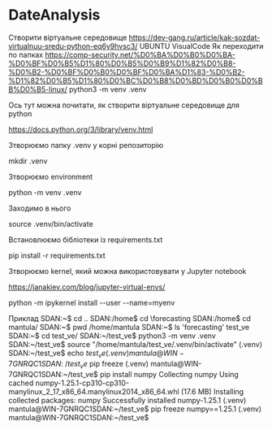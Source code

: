 # DateAnalysis

Створити віртуальне середовище https://dev-gang.ru/article/kak-sozdat-virtualnuu-sredu-python-eq6y9hvsc3/
UBUNTU VisualCode
Як переходити по папках
https://comp-security.net/%D0%BA%D0%B0%D0%BA-%D0%BF%D0%B5%D1%80%D0%B5%D0%B9%D1%82%D0%B8-%D0%B2-%D0%BF%D0%B0%D0%BF%D0%BA%D1%83-%D0%B2-%D1%82%D0%B5%D1%80%D0%BC%D0%B8%D0%BD%D0%B0%D0%BB%D0%B5-linux/
python3 -m venv .venv

Ось тут можна почитати, як створити віртуальне середовище для python

https://docs.python.org/3/library/venv.html

Зтворюємо папку .venv у корні репозиторію

 mkdir .venv 

Зтворюємо environment

 python -m venv .venv 

Заходимо в нього

 source .venv/bin/activate 

Встановлюємо бібліотеки із requirements.txt

 pip install -r requirements.txt 

Зтворюємо kernel, який можна використовувати у Jupyter notebook

https://janakiev.com/blog/jupyter-virtual-envs/

 python -m ipykernel install --user --name=myenv 

Приклад
SDAN:~$ cd ..
SDAN:/home$ cd \forecasting
SDAN:/home$ cd mantula/
SDAN:~$ pwd
/home/mantula
SDAN:~$ ls
'forecasting'   test_ve
SDAN:~$ cd test_ve/
SDAN:~/test_ve$ python3 -m venv .venv
SDAN:~/test_ve$ source "/home/mantula/test_ve/.venv/bin/activate"
(.venv) SDAN:~/test_ve$ echo $test_ve
(.venv) mantula@WIN-7GNRQC1SDAN:~/test_ve$ pip freeze
(.venv) mantula@WIN-7GNRQC1SDAN:~/test_ve$ pip install numpy
Collecting numpy
  Using cached numpy-1.25.1-cp310-cp310-manylinux_2_17_x86_64.manylinux2014_x86_64.whl (17.6 MB)
Installing collected packages: numpy
Successfully installed numpy-1.25.1
(.venv) mantula@WIN-7GNRQC1SDAN:~/test_ve$ pip freeze
numpy==1.25.1
(.venv) mantula@WIN-7GNRQC1SDAN:~/test_ve$ 
